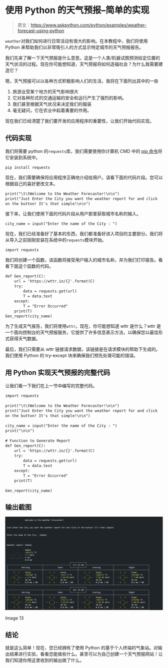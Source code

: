 # 使用 Python 的天气预报–简单的实现

> 原文：<https://www.askpython.com/python/examples/weather-forecast-using-python>

`weather`对我们如何进行日常活动有很大的影响。在本教程中，我们将使用 Python 来帮助我们以非常吸引人的方式显示特定城市的天气预报报告。

我们先来了解一下天气预报是什么意思。这是一个人类/机器试图预测给定位置的天气状况的过程。现在你可能想知道，天气预报将如何造福社会？为什么我需要建造它？

嗯，天气预报可以以各种方式积极影响人们的生活，我将在下面列出其中的一些

1.  旅游业受某个地方的天气影响很大
2.  它对各种形式的交通运输的安全和运行产生了强烈的影响。
3.  我们甚至根据天气状况来决定我们的服装
4.  毫无疑问，它在农业中起着重要的作用。

现在我们已经清楚了我们要开发的应用程序的重要性，让我们开始代码实现。

## 代码实现

我们将需要 python 的`requests`库，我们需要使用你计算机 CMD 中的 [pip 命令](https://www.journaldev.com/33905/install-pip-linux)将它安装到系统中。

```
pip install requests

```

现在，我们需要确保将应用程序正确地介绍给用户。请看下面的代码片段。您可以根据自己的喜好更改文本。

```
print("\t\tWelcome to the Weather Forecaster!\n\n")
print("Just Enter the City you want the weather report for and click on the button! It's that simple!\n\n")

```

接下来，让我们使用下面的代码片段从用户那里获取城市名称的输入。

```
city_name = input("Enter the name of the City : ")

```

现在，我们已经准备好了基本的东西，我们都准备好进入项目的主要部分。我们将从导入之前刚刚安装在系统中的`requests`模块开始。

```
import requests

```

我们将创建一个函数，该函数将接受用户输入的城市名称，并为我们打印报告。看看下面这个函数的代码。

```
def Gen_report(C):
    url = 'https://wttr.in/{}'.format(C)
    try:
        data = requests.get(url)
        T = data.text
    except:
        T = "Error Occurred"
    print(T)
Gen_report(city_name)

```

为了生成天气报告，我们将使用`wttr`。现在，你可能想知道 wttr 是什么？wttr 是一个面向控制台的天气预报服务，它提供了许多信息表示方法，以确保您以最佳形式获得天气数据。

最后，我们只需要从 wttr 链接请求数据，该链接是在请求模块的帮助下生成的。我们使用 Python 的 try-except 块来确保我们预先处理可能的错误。

## 用 Python 实现天气预报的完整代码

让我们看一下我们在上一节中编写的完整代码。

```
import requests

print("\t\tWelcome to the Weather Forecaster!\n\n")
print("Just Enter the City you want the weather report for and click on the button! It's that simple!\n\n")

city_name = input("Enter the name of the City : ")
print("\n\n")

# Function to Generate Report
def Gen_report(C):
    url = 'https://wttr.in/{}'.format(C)
    try:
        data = requests.get(url)
        T = data.text
    except:
        T = "Error Occurred"
    print(T)

Gen_report(city_name)

```

## 输出截图

![Image 13](img/9e81c08deb86c9992636d43021fa986b.png)

Image 13

## 结论

就是这么简单！现在，您已经拥有了使用 Python 的基于个人终端的气象站。对输出结果进行实验，看看您能做些什么。甚至可以为自己创建一个天气预报网站！让我们知道你用这里收到的输出做了什么。